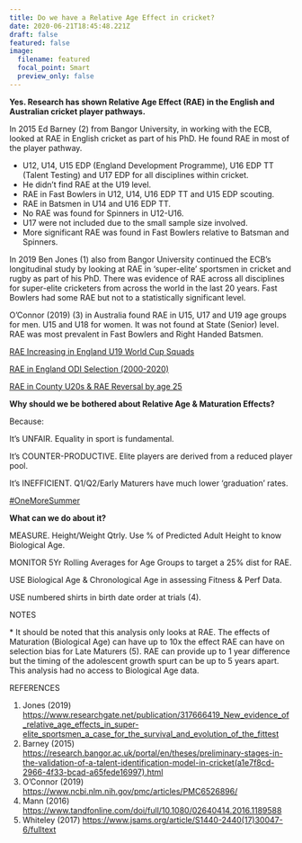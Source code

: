 ```yaml
---
title: Do we have a Relative Age Effect in cricket?
date: 2020-06-21T18:45:48.221Z
draft: false
featured: false
image:
  filename: featured
  focal_point: Smart
  preview_only: false
---
```

**Yes. Research has shown Relative Age Effect (RAE) in the English and Australian cricket player pathways.**

In 2015 Ed Barney (2) from Bangor University, in working with the ECB, looked at RAE in English cricket as part of his PhD. He found RAE in most of the player pathway.

* U12, U14, U15 EDP (England Development Programme), U16 EDP TT (Talent Testing) and U17 EDP for all disciplines within cricket.
* He didn’t find RAE at the U19 level.
* RAE in Fast Bowlers in U12, U14, U16 EDP TT and U15 EDP scouting.
* RAE in Batsmen in U14 and U16 EDP TT.
* No RAE was found for Spinners in U12-U16.
* U17 were not included due to the small sample size involved.
* More significant RAE was found in Fast Bowlers relative to Batsman and Spinners.

In 2019 Ben Jones (1) also from Bangor University continued the ECB’s longitudinal study by looking at RAE in ‘super-elite’ sportsmen in cricket and rugby as part of his PhD. There was evidence of RAE across all disciplines for super-elite cricketers from across the world in the last 20 years. Fast Bowlers had some RAE but not to a statistically significant level.

O’Connor (2019) (3) in Australia found RAE in U15, U17 and U19 age groups for men. U15 and U18 for women. It was not found at State (Senior) level. RAE was most prevalent in Fast Bowlers and Right Handed Batsmen.

[RAE Increasing in England U19 World Cup Squads](https://onemoresummer.co.uk/post/rae-increasing-in-england-u19-world-cup-squads/)

[RAE in England ODI Selection (2000-2020)](https://onemoresummer.co.uk/post/but-weve-just-won-a-world-cup/)

[RAE in County U20s & RAE Reversal by age 25](https://onemoresummer.co.uk/post/how-rae-affects-a-county-career/)

**Why should we be bothered about Relative Age & Maturation Effects?**

Because:

It’s UNFAIR. Equality in sport is fundamental.

It’s COUNTER-PRODUCTIVE. Elite players are derived from a reduced player pool.

It’s INEFFICIENT. Q1/Q2/Early Maturers have much lower ‘graduation’ rates.

[\#OneMoreSummer](https://twitter.com/hashtag/OneMoreSummer?src=hashtag_click)

**What can we do about it?**

MEASURE. Height/Weight Qtrly. Use % of Predicted Adult Height to know Biological Age.

MONITOR 5Yr Rolling Averages for Age Groups to target a 25% dist for RAE.

USE Biological Age & Chronological Age in assessing Fitness & Perf Data.

USE numbered shirts in birth date order at trials (4).

NOTES

\* It should be noted that this analysis only looks at RAE. The effects of Maturation (Biological Age) can have up to 10x the effect RAE can have on selection bias for Late Maturers (5). RAE can provide up to 1 year difference but the timing of the adolescent growth spurt can be up to 5 years apart. This analysis had no access to Biological Age data.

REFERENCES

1. Jones (2019) <https://www.researchgate.net/publication/317666419_New_evidence_of_relative_age_effects_in_super-elite_sportsmen_a_case_for_the_survival_and_evolution_of_the_fittest>
2. Barney (2015) <https://research.bangor.ac.uk/portal/en/theses/preliminary-stages-in-the-validation-of-a-talent-identification-model-in-cricket(a1e7f8cd-2966-4f33-bcad-a65fede16997).html>[](https://research.bangor.ac.uk/portal/files/20579939/null)
3. O’Connor (2019) <https://www.ncbi.nlm.nih.gov/pmc/articles/PMC6526896/>
4. Mann (2016) <https://www.tandfonline.com/doi/full/10.1080/02640414.2016.1189588>
5. Whiteley (2017) <https://www.jsams.org/article/S1440-2440(17)30047-6/fulltext>